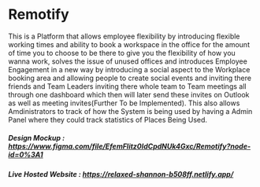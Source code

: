 # Remotify

This is a Platform that allows employee flexibility by introducing flexible working times and ability to book a workspace in the office for the amount of time you to choose to be there to give you the flexibility of how you wanna work, solves the issue of unused offices and introduces Employee Engagement in a new way by introducing a social aspect to the Workplace booking area and allowing people to create social events and inviting there friends and Team Leaders inviting there whole team to Team meetings all through one dashboard which then will later send these invites on Outlook as well as meeting invites(Further To be Implemented). This also allows Amdinistrators to track of how the System is being used by having a Admin Panel where they could track statistics of Places Being Used.


##### Design Mockup : https://www.figma.com/file/EfemFlitz0IdCpdNUk4Gxc/Remotify?node-id=0%3A1
##### Live Hosted Website : https://relaxed-shannon-b508ff.netlify.app/
